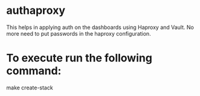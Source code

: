 # authaproxy
This helps in applying auth on the dashboards using Haproxy and Vault. No more need to put passwords in the haproxy configuration.


# To execute run the following command:
make create-stack
